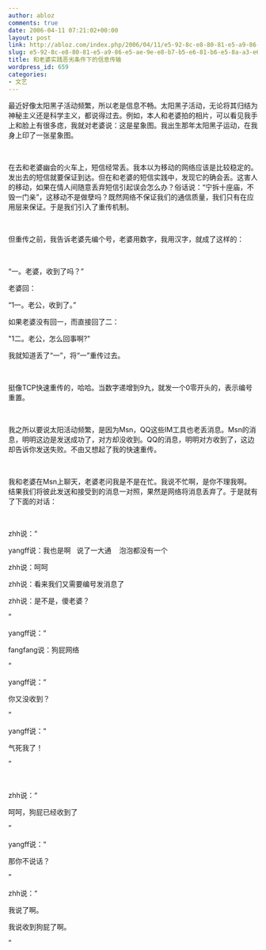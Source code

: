 ```yaml
---
author: abloz
comments: true
date: 2006-04-11 07:21:02+00:00
layout: post
link: http://abloz.com/index.php/2006/04/11/e5-92-8c-e8-80-81-e5-a9-86-e5-ae-9e-e8-b7-b5-e6-81-b6-e5-8a-a3-e6-9d-a1-e4-bb-b6-e4-b8-8b-e7-9a-84-e4-bf-a1-e6-81-af-e4-bc-a0-e8-be-93/
slug: e5-92-8c-e8-80-81-e5-a9-86-e5-ae-9e-e8-b7-b5-e6-81-b6-e5-8a-a3-e6-9d-a1-e4-bb-b6-e4-b8-8b-e7-9a-84-e4-bf-a1-e6-81-af-e4-bc-a0-e8-be-93
title: 和老婆实践恶劣条件下的信息传输
wordpress_id: 659
categories:
- 文艺
---
```


最近好像太阳黑子活动频繁，所以老是信息不畅。太阳黑子活动，无论将其归结为神秘主义还是科学主义，都说得过去。例如，本人和老婆拍的相片，可以看见我手上和脸上有很多痣，我就对老婆说：这是星象图。我出生那年太阳黑子运动，在我身上印了一张星象图。




 




在去和老婆幽会的火车上，短信经常丢。我本以为移动的网络应该是比较稳定的。发出去的短信就要保证到达。但在和老婆的短信实践中，发现它的确会丢。这害人的移动，如果在情人间随意丢弃短信引起误会怎么办？俗话说：“宁拆十座庙，不毁一门亲”，这移动不是做孽吗？既然网络不保证我们的通信质量，我们只有在应用层来保证。于是我们引入了重传机制。




 




但重传之前，我告诉老婆先编个号，老婆用数字，我用汉字，就成了这样的：




 




“一。老婆，收到了吗？”




老婆回：




“1一。老公，收到了。”




如果老婆没有回一，而直接回了二：




"1二。老公，怎么回事啊?"




我就知道丢了“一”，将“一”重传过去。




 




挺像TCP快速重传的，哈哈。当数字递增到9九，就发一个0零开头的，表示编号重置。




 




我之所以要说太阳活动频繁，是因为Msn，QQ这些IM工具也老丢消息。Msn的消息，明明这边是发送成功了，对方却没收到。QQ的消息，明明对方收到了，这边却告诉你发送失败。不由又想起了我的快速重传。




 




我和老婆在Msn上聊天，老婆老问我是不是在忙。我说不忙啊，是你不理我啊。结果我们将彼此发送和接受到的消息一对照，果然是网络将消息丢弃了。于是就有了下面的对话：




 




zhh说：“




yangff说：我也是啊   说了一大通    泡泡都没有一个




zhh说：呵呵




zhh说：看来我们又需要编号发消息了




zhh说：是不是，傻老婆？




”




yangff说：“




fangfang说：狗屁网络




”




yangff说：“




你又没收到？




”




yangff说：“




气死我了！




”




 




zhh说：“




呵呵，狗屁已经收到了




”




yangff说：“




那你不说话？




”




zhh说：“




我说了啊。




我说收到狗屁了啊。




”




 




 




 




 
